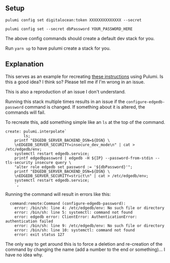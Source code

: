 Setup
---
`pulumi config set digitalocean:token XXXXXXXXXXXXXX --secret`

`pulumi config set --secret dbPassword YOUR_PASSWORD_HERE`

The above config commands should create a default dev stack for you.


Run `yarn up` to have pulumi create a stack for you.

Explanation
---
This serves as an example for recreating [these instructions](https://www.edgedb.com/docs/guides/deployment/digitalocean#deploy-with-managed-postgresql) using Pulumi. Is this a good idea? I think so? Please tell me if I'm wrong in an issue.

This is also a reproduction of an issue I don't understand.

Running this stack multiple times results in an issue if the `configure-edgedb-password` command is changed. If something about it is altered, the commands will fail.

To recreate this, add something simple like an `ls` at the top of the command.

```
create: pulumi.interpolate`
		ls;
    printf "EDGEDB_SERVER_BACKEND_DSN=${DSN} \
    \nEDGEDB_SERVER_SECURITY=insecure_dev_mode\n" | cat > /etc/edgedb/env;
    systemctl restart edgedb.service;
    printf edgedbpassword | edgedb -H ${IP} --password-from-stdin --tls-security insecure query \
    "alter role edgedb set password := '${dbPassword}'";
    printf "EDGEDB_SERVER_BACKEND_DSN=${DSN} \
    \nEDGEDB_SERVER_SECURITY=strict\n" | cat > /etc/edgedb/env;
    systemctl restart edgedb.service;
    `,
```

Running the command will result in errors like this:

```
  command:remote:Command (configure-edgedb-password):
    error: /bin/sh: line 4: /etc/edgedb/env: No such file or directory
    error: /bin/sh: line 5: systemctl: command not found
    error: edgedb error: ClientError: AuthenticationError: authentication failed
    error: /bin/sh: line 9: /etc/edgedb/env: No such file or directory
    error: /bin/sh: line 10: systemctl: command not found
    error: exit status 127
```

The only way to get around this is to force a deletion and re-creation of the command by changing the name (add a number to the end or something)... I have no idea why.
